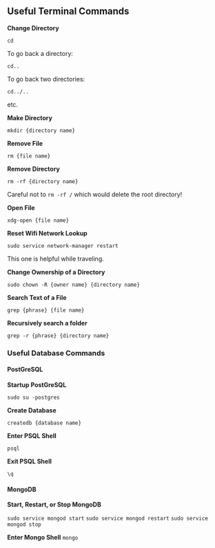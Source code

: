 ## Useful Terminal Commands

**Change Directory**

`cd`

To go back a directory:

`cd..`

To go back two directories:

`cd../..`

etc.

**Make Directory**

`mkdir {directory name}`

**Remove File**

`rm {file name}`

**Remove Directory**

`rm -rf {directory name}`

Careful not to `rm -rf /` which would delete the root directory!

**Open File**

`xdg-open {file name}`

**Reset Wifi Network Lookup**

`sudo service network-manager restart`

This one is helpful while traveling.

**Change Ownership of a Directory**

`sudo chown -R {owner name} {directory name}`

**Search Text of a File**

`grep {phrase} {file name}`

**Recursively search a folder**

`grep -r {phrase} {directory name}`

### Useful Database Commands

#### PostGreSQL

**Startup PostGreSQL**

`sudo su -postgres`

**Create Database**

`createdb {database name}`

**Enter PSQL Shell**

`psql`

**Exit PSQL Shell**

`\q`

#### MongoDB

**Start, Restart, or Stop MongoDB**

`sudo service mongod start`
`sudo service mongod restart`
`sudo service mongod stop`

**Enter Mongo Shell**
`mongo`
